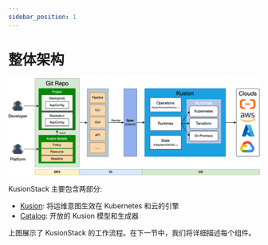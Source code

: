 ```yaml
---
sidebar_position: 1
---
```


# 整体架构

![](https://raw.githubusercontent.com/KusionStack/kusion/main/docs/workflow.png)

KusionStack 主要包含两部分:

- [Kusion](https://github.com/KusionStack/kusion): 将运维意图生效在 Kubernetes 和云的引擎
- [Catalog](https://github.com/KusionStack/catalog): 开放的 Kusion 模型和生成器

上图展示了 KusionStack 的工作流程。在下一节中，我们将详细描述每个组件。
